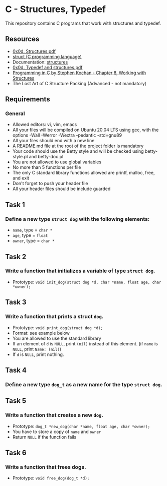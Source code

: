 # C - Structures, Typedef
This repository contains C programs that work with structures and typedef. 

## Resources
- [0x0d. Structures.pdf](0x0d.%20Structures.pdf)
- [struct (C programming language)](https://en.wikipedia.org/wiki/Struct_(C_programming_language))
- Documentation: [structures](documentation_link)
- [0x0d. Typedef and structures.pdf](0x0d.%20Typedef%20and%20structures.pdf)
- [Programming in C by Stephen Kochan - Chapter 8, Working with Structures](https://example.com/programming-in-c)
- The Lost Art of C Structure Packing (Advanced - not mandatory)

## Requirements
### General
- Allowed editors: vi, vim, emacs
- All your files will be compiled on Ubuntu 20.04 LTS using gcc, with the options -Wall -Werror -Wextra -pedantic -std=gnu89
- All your files should end with a new line
- A README.md file at the root of the project folder is mandatory
- Your code should use the Betty style and will be checked using betty-style.pl and betty-doc.pl
- You are not allowed to use global variables
- No more than 5 functions per file
- The only C standard library functions allowed are printf, malloc, free, and exit
- Don't forget to push your header file
- All your header files should be include guarded

## Task 1
### Define a new type `struct dog` with the following elements:
- `name`, type = `char *`
- `age`, type = `float`
- `owner`, type = `char *`

## Task 2
### Write a function that initializes a variable of type `struct dog`.
- Prototype: `void init_dog(struct dog *d, char *name, float age, char *owner);`

## Task 3
### Write a function that prints a struct `dog`.
- Prototype: `void print_dog(struct dog *d);`
- Format: see example below
- You are allowed to use the standard library
- If an element of `d` is `NULL`, print `(nil)` instead of this element. (if `name` is `NULL`, print `Name: (nil)`)
- If `d` is `NULL`, print nothing.

## Task 4
### Define a new type `dog_t` as a new name for the type `struct dog`.

## Task 5
### Write a function that creates a new `dog`.
- Prototype: `dog_t *new_dog(char *name, float age, char *owner);`
- You have to store a copy of `name` and `owner`
- Return `NULL` if the function fails

## Task 6
### Write a function that frees dogs.
- Prototype: `void free_dog(dog_t *d);`


